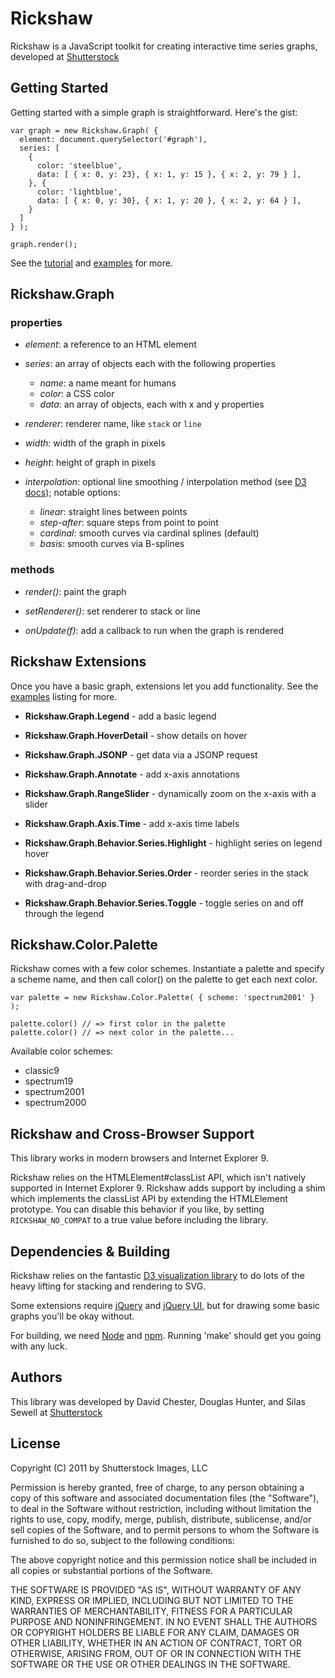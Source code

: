# Rickshaw

Rickshaw is a JavaScript toolkit for creating interactive time series graphs, developed at [Shutterstock](http://www.shutterstock.com)

## Getting Started

Getting started with a simple graph is straightforward.  Here's the gist:

    var graph = new Rickshaw.Graph( {
      element: document.querySelector('#graph'),
      series: [
        {
          color: 'steelblue',
          data: [ { x: 0, y: 23}, { x: 1, y: 15 }, { x: 2, y: 79 } ],
        }, {
          color: 'lightblue',
          data: [ { x: 0, y: 30}, { x: 1, y: 20 }, { x: 2, y: 64 } ],
        }
      ]
    } );

    graph.render();

See the [tutorial](http://shutterstock.github.com/rickshaw/tutorial/introduction.html) and [examples](http://shutterstock.github.com/rickshaw/examples/) for more.

## Rickshaw.Graph 

### properties

* _element_: a reference to an HTML element

* _series_: an array of objects each with the following properties

  * _name_: a name meant for humans
  * _color_: a CSS color
  * _data_: an array of objects, each with x and y properties

* _renderer_: renderer name, like `stack` or `line`

* _width_: width of the graph in pixels

* _height_: height of graph in pixels

* _interpolation_: optional line smoothing / interpolation method (see [D3 docs](https://github.com/mbostock/d3/wiki/SVG-Shapes#wiki-line_interpolate)); notable options:

  * _linear_: straight lines between points
  * _step-after_: square steps from point to point
  * _cardinal_: smooth curves via cardinal splines (default)
  * _basis_: smooth curves via B-splines

### methods

* _render()_: paint the graph

* _setRenderer()_: set renderer to stack or line

* _onUpdate(f)_: add a callback to run when the graph is rendered


## Rickshaw Extensions

Once you have a basic graph, extensions let you add functionality.  See the [examples](http://shutterstock.github.com/rickshaw/examples/) listing for more.
 
* __Rickshaw.Graph.Legend__ - add a basic legend

* __Rickshaw.Graph.HoverDetail__ - show details on hover

* __Rickshaw.Graph.JSONP__ - get data via a JSONP request

* __Rickshaw.Graph.Annotate__ - add x-axis annotations

* __Rickshaw.Graph.RangeSlider__ - dynamically zoom on the x-axis with a slider

* __Rickshaw.Graph.Axis.Time__ - add x-axis time labels

* __Rickshaw.Graph.Behavior.Series.Highlight__ - highlight series on legend hover

* __Rickshaw.Graph.Behavior.Series.Order__ - reorder series in the stack with drag-and-drop

* __Rickshaw.Graph.Behavior.Series.Toggle__ - toggle series on and off through the legend


## Rickshaw.Color.Palette

Rickshaw comes with a few color schemes. Instantiate a palette and specify a scheme name, and then call color() on the palette to get each next color.

    var palette = new Rickshaw.Color.Palette( { scheme: 'spectrum2001' } );
    
    palette.color() // => first color in the palette
    palette.color() // => next color in the palette...

Available color schemes:

  * classic9
  * spectrum19
  * spectrum2001
  * spectrum2000


## Rickshaw and Cross-Browser Support

This library works in modern browsers and Internet Explorer 9.

Rickshaw relies on the HTMLElement#classList API, which isn't natively supported in Internet Explorer 9.  Rickshaw adds support by including a shim which implements the classList API by extending the HTMLElement prototype.  You can disable this behavior if you like, by setting `RICKSHAW_NO_COMPAT` to a true value before including the library. 


## Dependencies & Building

Rickshaw relies on the fantastic [D3 visualization library](http://mbostock.github.com/d3/) to do lots of the heavy lifting for stacking and rendering to SVG.

Some extensions require [jQuery](http://jquery.com) and [jQuery UI](http://jqueryui.com), but for drawing some basic graphs you'll be okay without.

For building, we need [Node](http://nodejs.org) and [npm](http://npmjs.org).  Running 'make' should get you going with any luck.

## Authors

This library was developed by David Chester, Douglas Hunter, and Silas Sewell at [Shutterstock](http://www.shutterstock.com)


## License

Copyright (C) 2011 by Shutterstock Images, LLC

Permission is hereby granted, free of charge, to any person obtaining a copy of this software and associated documentation files (the "Software"), to deal in the Software without restriction, including without limitation the rights to use, copy, modify, merge, publish, distribute, sublicense, and/or sell copies of the Software, and to permit persons to whom the Software is furnished to do so, subject to the following conditions:

The above copyright notice and this permission notice shall be included in all copies or substantial portions of the Software.

THE SOFTWARE IS PROVIDED "AS IS", WITHOUT WARRANTY OF ANY KIND, EXPRESS OR IMPLIED, INCLUDING BUT NOT LIMITED TO THE WARRANTIES OF MERCHANTABILITY, FITNESS FOR A PARTICULAR PURPOSE AND NONINFRINGEMENT. IN NO EVENT SHALL THE AUTHORS OR COPYRIGHT HOLDERS BE LIABLE FOR ANY CLAIM, DAMAGES OR OTHER LIABILITY, WHETHER IN AN ACTION OF CONTRACT, TORT OR OTHERWISE, ARISING FROM, OUT OF OR IN CONNECTION WITH THE SOFTWARE OR THE USE OR OTHER DEALINGS IN THE SOFTWARE.

